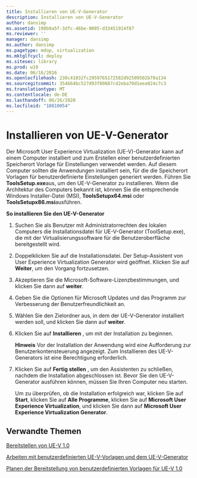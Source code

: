 ```yaml
---
title: Installieren von UE-V-Generator
description: Installieren von UE-V-Generator
author: dansimp
ms.assetid: 198b9a5f-3dfc-46be-9005-d33451914f87
ms.reviewer: ''
manager: dansimp
ms.author: dansimp
ms.pagetype: mdop, virtualization
ms.mktglfcycl: deploy
ms.sitesec: library
ms.prod: w10
ms.date: 06/16/2016
ms.openlocfilehash: 230c41032fc2959765172582d92509502b70a134
ms.sourcegitcommit: 354664bc527d93f80687cd2eba70d1eea024c7c3
ms.translationtype: MT
ms.contentlocale: de-DE
ms.lasthandoff: 06/26/2020
ms.locfileid: "10810054"
---
```

# Installieren von UE-V-Generator


Der Microsoft User Experience Virtualization (UE-V)-Generator kann auf einem Computer installiert und zum Erstellen einer benutzerdefinierten Speicherort Vorlage für Einstellungen verwendet werden. Auf diesem Computer sollten die Anwendungen installiert sein, für die die Speicherort Vorlagen für benutzerdefinierte Einstellungen generiert werden. Führen Sie **ToolsSetup.exe**aus, um den UE-V-Generator zu installieren. Wenn die Architektur des Computers bekannt ist, können Sie die entsprechende Windows Installer-Datei (MSI), **ToolsSetupx64.msi** oder **ToolsSetupx86.msi**ausführen.

**So installieren Sie den UE-V-Generator**

1.  Suchen Sie als Benutzer mit Administratorrechten des lokalen Computers die Installationsdatei für UE-V-Generator (ToolSetup.exe), die mit der Virtualisierungssoftware für die Benutzeroberfläche bereitgestellt wird.

2.  Doppelklicken Sie auf die Installationsdatei. Der Setup-Assistent von User Experience Virtualization Generator wird geöffnet. Klicken Sie auf **Weiter**, um den Vorgang fortzusetzen.

3.  Akzeptieren Sie die Microsoft-Software-Lizenzbestimmungen, und klicken Sie dann auf **weiter**.

4.  Geben Sie die Optionen für Microsoft Updates und das Programm zur Verbesserung der Benutzerfreundlichkeit an.

5.  Wählen Sie den Zielordner aus, in dem der UE-V-Generator installiert werden soll, und klicken Sie dann auf **weiter**.

6.  Klicken Sie auf **Installieren** , um mit der Installation zu beginnen.

    **Hinweis**  Vor der Installation der Anwendung wird eine Aufforderung zur Benutzerkontensteuerung angezeigt. Zum Installieren des UE-V-Generators ist eine Berechtigung erforderlich.

     

7.  Klicken Sie auf **Fertig stellen** , um den Assistenten zu schließen, nachdem die Installation abgeschlossen ist. Bevor Sie den UE-V-Generator ausführen können, müssen Sie Ihren Computer neu starten.

    Um zu überprüfen, ob die Installation erfolgreich war, klicken Sie auf **Start**, klicken Sie auf **Alle Programme**, klicken Sie auf **Microsoft User Experience Virtualization**, und klicken Sie dann auf **Microsoft User Experience Virtualization Generator**.

## Verwandte Themen


[Bereitstellen von UE-V 1.0](deploying-ue-v-10.md)

[Arbeiten mit benutzerdefinierten UE-V-Vorlagen und dem UE-V-Generator](working-with-custom-ue-v-templates-and-the-ue-v-generator.md)

[Planen der Bereitstellung von benutzerdefinierten Vorlagen für UE-V 1.0](planning-for-custom-template-deployment-for-ue-v-10.md)

 

 





